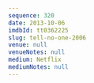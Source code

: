 ```yaml
---
sequence: 320
date: 2013-10-06
imdbId: tt0362225
slug: tell-no-one-2006
venue: null
venueNotes: null
medium: Netflix
mediumNotes: null
---
```

